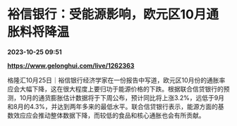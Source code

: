 # 裕信银行：受能源影响，欧元区10月通胀料将降温

**2023-10-25 09:51**

**https://www.gelonghui.com/live/1262363**

格隆汇10月25日｜裕信银行经济学家在一份报告中写道，欧元区10月份的通胀率应会大幅下降，这在很大程度上要归功于能源价格的下跌。根据联合信贷银行的预测，10月的通货膨胀估计数据将于下周公布，预计同比将上涨3.2%，远低于9月和8月的4.3%，并达到两年多来的最低水平。联合信贷银行表示，能源方面的基数效应应会推动整体数据下降，而较低的食品和核心通胀也会有所贡献。